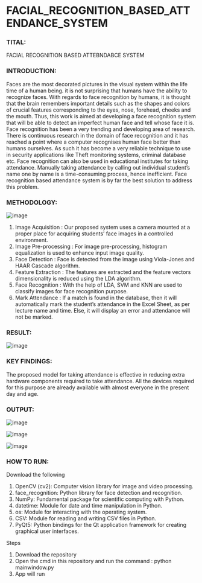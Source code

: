 # FACIAL_RECOGNITION_BASED_ATTENDANCE_SYSTEM

<h3>TITAL:</h3> 

FACIAL RECOGNITION BASED ATTEBNDABCE SYSTEM 

<h3>INTRODUCTION:</h3>

Faces are the most decorated pictures in the visual system within the life time of a human being. it is not surprising that humans have the ability to recognize faces. With regards to face recognition by humans, it is thought that the brain remembers important details such as the shapes and colors of crucial features corresponding to the eyes, nose, forehead, cheeks and the mouth. Thus, this work is aimed at developing a face recognition system that will be able to detect an imperfect human face and tell whose face it is.
Face recognition has been a very trending and developing area of research. There is continuous research in the domain of face recognition and it has reached a point where a computer recognises human face better than humans ourselves. As such it has become a very reliable technique to use in security applications like Theft monitoring systems, criminal database etc. Face recognition can also be used in educational institutes for taking attendance. Manually taking attendance by calling out individual student’s name one by name is a time-consuming process, hence inefficient. Face recognition based attendance system is by far the best solution to address this problem.

<h3>METHODOLOGY:</h3>

![image](https://github.com/Rohanpophale/FACIAL_RECOGNITION_BASED_ATTENDANCE_SYSTEM/assets/97818946/9aa73e94-2ac1-46ae-87e0-33f1045dcbef)

1. Image Acquisition : Our proposed system uses a camera mounted at a proper place for acquiring students’ face images in a controlled environment.  
2. Image Pre-processing : For image pre-processing, histogram equalization is used to enhance input image quality.  
3. Face Detection : Face is detected from the image using Viola-Jones and HAAR Cascade algorithm.  
4. Feature Extraction : The features are extracted and the feature vectors dimensionality is reduced using the LDA algorithm.  
5. Face Recognition : With the help of LDA, SVM and KNN are used to classify images for face recognition purpose.  
6. Mark Attendance : If a match is found in the database, then it will automatically mark the student’s attendance in the Excel Sheet, as per lecture name and time. Else, it will display an error and attendance will not be marked.

<h3>RESULT:</h3>

![image](https://github.com/Rohanpophale/FACIAL_RECOGNITION_BASED_ATTENDANCE_SYSTEM/assets/97818946/910332da-35db-44e0-a001-d8f2080834bb)

<h3>KEY FINDINGS:</h3>

The proposed model for taking attendance is effective in reducing extra hardware components required to take attendance. All the devices required for this purpose are already available with almost everyone in the present day and age. 

<h3>OUTPUT:</h3> 


![image](https://github.com/Rohanpophale/FACIAL_RECOGNITION_BASED_ATTENDANCE_SYSTEM/assets/97818946/955ceb03-fdb4-4371-a7e2-b7c6325f1bd2)

![image](https://github.com/Rohanpophale/FACIAL_RECOGNITION_BASED_ATTENDANCE_SYSTEM/assets/97818946/38fac0f6-b46f-437b-b989-8841e0f1d710)

![image](https://github.com/Rohanpophale/FACIAL_RECOGNITION_BASED_ATTENDANCE_SYSTEM/assets/97818946/5dc00480-b16b-4934-9193-7a8f9047792a)

<h3>HOW TO RUN:</h3>

Download the following
1. OpenCV (cv2): Computer vision library for image and video processing.
2. face_recognition: Python library for face detection and recognition.
3. NumPy: Fundamental package for scientific computing with Python.
4. datetime: Module for date and time manipulation in Python.
5. os: Module for interacting with the operating system.
6. CSV: Module for reading and writing CSV files in Python.
7. PyQt5: Python bindings for the Qt application framework for creating graphical user interfaces.

Steps

1. Download the repository
2. Open the cmd in this repository and run the command : python mainwindow.py
3. App will run
